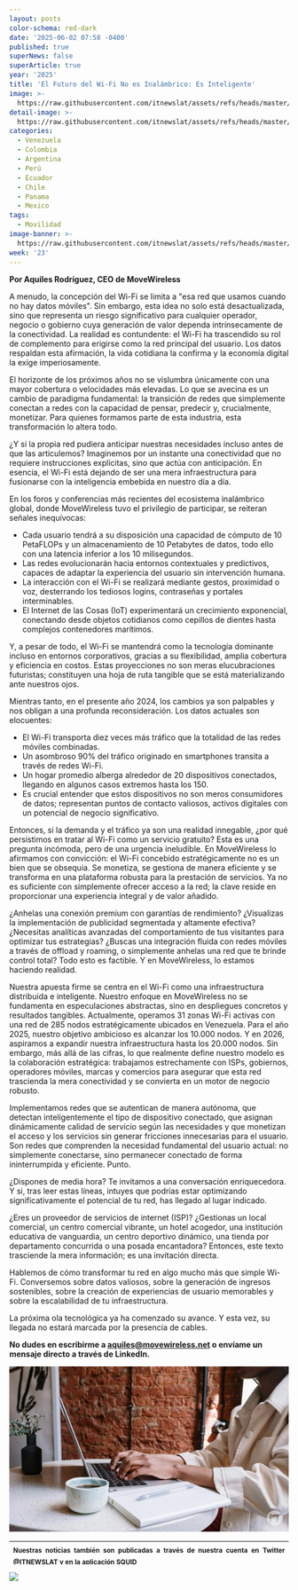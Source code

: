 ```yaml
---
layout: posts
color-schema: red-dark
date: '2025-06-02 07:58 -0400'
published: true
superNews: false
superArticle: true
year: '2025'
title: 'El Futuro del Wi-Fi No es Inalámbrico: Es Inteligente'
image: >-
  https://raw.githubusercontent.com/itnewslat/assets/refs/heads/master/img/540x320/Usando-WIFI-p.jpg
detail-image: >-
  https://raw.githubusercontent.com/itnewslat/assets/refs/heads/master/img/1024x680/Usando-WIFI-g.jpg
categories:
  - Venezuela
  - Colombia
  - Argentina
  - Perú
  - Ecuador
  - Chile
  - Panama
  - Mexico
tags:
  - Movilidad
image-banner: >-
  https://raw.githubusercontent.com/itnewslat/assets/refs/heads/master/img/540x320/Usando-WIFI-p.jpg
week: '23'
---
```

**Por Aquiles Rodríguez, CEO de MoveWireless**

A menudo, la concepción del Wi-Fi se limita a "esa red que usamos cuando no hay datos móviles". Sin embargo, esta idea no solo está desactualizada, sino que representa un riesgo significativo para cualquier operador, negocio o gobierno cuya generación de valor dependa intrínsecamente de la conectividad. La realidad es contundente: el Wi-Fi ha trascendido su rol de complemento para erigirse como la red principal del usuario. Los datos respaldan esta afirmación, la vida cotidiana la confirma y la economía digital la exige imperiosamente.

El horizonte de los próximos años no se vislumbra únicamente con una mayor cobertura o velocidades más elevadas. Lo que se avecina es un cambio de paradigma fundamental: la transición de redes que simplemente conectan a redes con la capacidad de pensar, predecir y, crucialmente, monetizar. Para quienes formamos parte de esta industria, esta transformación lo altera todo.

¿Y si la propia red pudiera anticipar nuestras necesidades incluso antes de que las articulemos? Imaginemos por un instante una conectividad que no requiere instrucciones explícitas, sino que actúa con anticipación. En esencia, el Wi-Fi está dejando de ser una mera infraestructura para fusionarse con la inteligencia embebida en nuestro día a día.

En los foros y conferencias más recientes del ecosistema inalámbrico global, donde MoveWireless tuvo el privilegio de participar, se reiteran señales inequívocas: 
- Cada usuario tendrá a su disposición una capacidad de cómputo de 10 PetaFLOPs y un almacenamiento de 10 Petabytes de datos, todo ello con una latencia inferior a los 10 milisegundos. 
- Las redes evolucionarán hacia entornos contextuales y predictivos, capaces de adaptar la experiencia del usuario sin intervención humana. 
- La interacción con el Wi-Fi se realizará mediante gestos, proximidad o voz, desterrando los tediosos logins, contraseñas y portales interminables. 
- El Internet de las Cosas (IoT) experimentará un crecimiento exponencial, conectando desde objetos cotidianos como cepillos de dientes hasta complejos contenedores marítimos.

Y, a pesar de todo, el Wi-Fi se mantendrá como la tecnología dominante incluso en entornos corporativos, gracias a su flexibilidad, amplia cobertura y eficiencia en costos. Estas proyecciones no son meras elucubraciones futuristas; constituyen una hoja de ruta tangible que se está materializando ante nuestros ojos.

Mientras tanto, en el presente año 2024, los cambios ya son palpables y nos obligan a una profunda reconsideración. Los datos actuales son elocuentes: 
- El Wi-Fi transporta diez veces más tráfico que la totalidad de las redes móviles combinadas. 
- Un asombroso 90% del tráfico originado en smartphones transita a través de redes Wi-Fi. 
- Un hogar promedio alberga alrededor de 20 dispositivos conectados, llegando en algunos casos extremos hasta los 150. 
- Es crucial entender que estos dispositivos no son meros consumidores de datos; representan puntos de contacto valiosos, activos digitales con un potencial de negocio significativo.

Entonces, si la demanda y el tráfico ya son una realidad innegable, ¿por qué persistimos en tratar al Wi-Fi como un servicio gratuito? Esta es una pregunta incómoda, pero de una urgencia ineludible. En MoveWireless lo afirmamos con convicción: el Wi-Fi concebido estratégicamente no es un bien que se obsequia. Se monetiza, se gestiona de manera eficiente y se transforma en una plataforma robusta para la prestación de servicios. Ya no es suficiente con simplemente ofrecer acceso a la red; la clave reside en proporcionar una experiencia integral y de valor añadido.

¿Anhelas una conexión premium con garantías de rendimiento? ¿Visualizas la implementación de publicidad segmentada y altamente efectiva? ¿Necesitas analíticas avanzadas del comportamiento de tus visitantes para optimizar tus estrategias? ¿Buscas una integración fluida con redes móviles a través de offload y roaming, o simplemente anhelas una red que te brinde control total? Todo esto es factible. Y en MoveWireless, lo estamos haciendo realidad.

Nuestra apuesta firme se centra en el Wi-Fi como una infraestructura distribuida e inteligente. Nuestro enfoque en MoveWireless no se fundamenta en especulaciones abstractas, sino en despliegues concretos y resultados tangibles. Actualmente, operamos 31 zonas Wi-Fi activas con una red de 285 nodos estratégicamente ubicados en Venezuela. Para el año 2025, nuestro objetivo ambicioso es alcanzar los 10.000 nodos. Y en 2026, aspiramos a expandir nuestra infraestructura hasta los 20.000 nodos. Sin embargo, más allá de las cifras, lo que realmente define nuestro modelo es la colaboración estratégica: trabajamos estrechamente con ISPs, gobiernos, operadores móviles, marcas y comercios para asegurar que esta red trascienda la mera conectividad y se convierta en un motor de negocio robusto.

Implementamos redes que se autentican de manera autónoma, que detectan inteligentemente el tipo de dispositivo conectado, que asignan dinámicamente calidad de servicio según las necesidades y que monetizan el acceso y los servicios sin generar fricciones innecesarias para el usuario. Son redes que comprenden la necesidad fundamental del usuario actual: no simplemente conectarse, sino permanecer conectado de forma ininterrumpida y eficiente. Punto.

¿Dispones de media hora? Te invitamos a una conversación enriquecedora. Y si, tras leer estas líneas, intuyes que podrías estar optimizando significativamente el potencial de tu red, has llegado al lugar indicado.

¿Eres un proveedor de servicios de internet (ISP)? ¿Gestionas un local comercial, un centro comercial vibrante, un hotel acogedor, una institución educativa de vanguardia, un centro deportivo dinámico, una tienda por departamento concurrida o una posada encantadora? Entonces, este texto trasciende la mera información; es una invitación directa.

Hablemos de cómo transformar tu red en algo mucho más que simple Wi-Fi. Conversemos sobre datos valiosos, sobre la generación de ingresos sostenibles, sobre la creación de experiencias de usuario memorables y sobre la escalabilidad de tu infraestructura.

La próxima ola tecnológica ya ha comenzado su avance. Y esta vez, su llegada no estará marcada por la presencia de cables.

**No dudes en escribirme a aquiles@movewireless.net o envíame un mensaje directo a través de LinkedIn.**

![](https://raw.githubusercontent.com/itnewslat/assets/refs/heads/master/img/540x320/Usando-WIFI-p.jpg)

<table style="height: 42px;" width="569">
<tbody>
<tr>
<td style="text-align: justify;"><sub><strong>Nuestras noticias también son publicadas a través de nuestra cuenta en Twitter <a href="https://twitter.com/itnewslat?lang=es">@ITNEWSLAT</a> y en la aplicación <a href="https://squidapp.co/en/">SQUID</a></strong></sub></td>
</tr>
</tbody>
</table>

<img src="https://tracker.metricool.com/c3po.jpg?hash=56f88a41e39ab42c063cc51676587a04"/>
